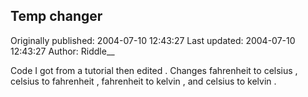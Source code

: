 ## Temp changer 
Originally published: 2004-07-10 12:43:27 
Last updated: 2004-07-10 12:43:27 
Author: Riddle__  
 
Code I got from a tutorial then edited . Changes fahrenheit to celsius , celsius to fahrenheit , fahrenheit to kelvin , and celsius to kelvin .